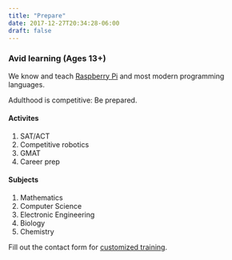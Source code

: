 ```yaml
---
title: "Prepare"
date: 2017-12-27T20:34:28-06:00
draft: false
---
```


### Avid learning (Ages 13+)

We know and teach [Raspberry Pi](https://www.raspberrypi.org/) and most modern programming languages.

Adulthood is competitive: Be prepared.

#### Activites

1. SAT/ACT
1. Competitive robotics
1. GMAT
1. Career prep 

#### Subjects

1. Mathematics
1. Computer Science
1. Electronic Engineering
1. Biology
1. Chemistry

Fill out the contact form for [customized training](/). 
